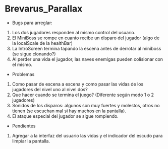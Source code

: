 # Brevarus_Parallax

* Bugs para arreglar:
1) Los dos jugadores responden al mismo control del usuario.
2) El MiniBoss se rompe en cuanto recibe un disparo del jugador (algo de la localScale de la healthBar)
3) La IntroScreen termina tapando la escena antes de derrotar al miniboss (se sigue clonando?)
4) Al perder una vida el jugador, las naves enemigas pueden colisionar con el mismo.

* Problemas
1) Como pasar de escena a escena y como pasar las vidas de los jugadores del nivel uno al nivel dos?
2) Que hacer cuando se termina el juego? (Diferente según modo 1 o 2 jugadores)
3) Sonidos de los disparos: algunos son muy fuertes y molestos, otros no tienen (se escuchan mal si hay muchos en la pantalla).
4) El ataque especial del jugador se sigue rompiendo.

* Pendientes
1) Agregar a la interfaz del usuario las vidas y el indicador del escudo para limpiar la pantalla.
